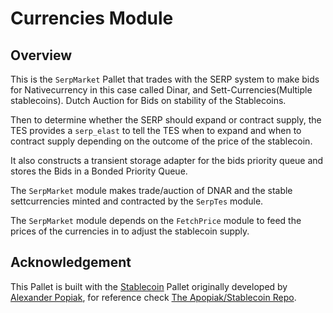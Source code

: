 # Currencies Module

## Overview

This is the `SerpMarket` Pallet that trades with the SERP system 
to make bids for Nativecurrency in this case called Dinar, and Sett-Currencies(Multiple stablecoins).
Dutch Auction for Bids on stability of the Stablecoins.

 Then to determine whether the SERP should expand or contract supply, the TES provides
 a `serp_elast` to tell the TES when to expand and when to contract supply depending on 
 the outcome of the price of the stablecoin.

 It also constructs a transient storage adapter for the bids priority queue and stores the Bids in a Bonded Priority Queue.

 The `SerpMarket` module makes trade/auction of DNAR and the stable settcurrencies minted and 
 contracted by the `SerpTes` module.
 
 The `SerpMarket` module depends on the `FetchPrice` module to feed the prices of the 
 currencies in to adjust the stablecoin supply.

## Acknowledgement

This Pallet is built with the [Stablecoin](https://github.com/apopiak/stablecoin) Pallet originally developed by [Alexander Popiak](https://github.com/apopiak), for reference check [The Apopiak/Stablecoin Repo](https://github.com/apopiak/stablecoin).